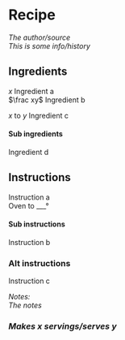 # Recipe

*The author/source*  
*This is some info/history*  

## Ingredients
$x$ Ingredient a  
$\frac xy$ Ingredient b  
<!-- separation between ingredients -->
$x$ to $y$ Ingredient c  
#### Sub ingredients
Ingredient d  

## Instructions
Instruction a  
Oven to ___&deg;  
#### Sub instructions
Instruction b  
### Alt instructions
Instruction c  

*Notes:*  
*The notes*  

<!-- Extra random info goes here
and here -->

### *Makes x servings/serves y*
